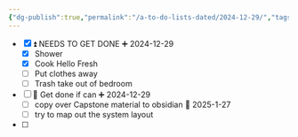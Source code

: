 ```yaml
---
{"dg-publish":true,"permalink":"/a-to-do-lists-dated/2024-12-29/","tags":["todolist"]}
---
```



- [x] ⏫ NEEDS TO GET DONE ➕ 2024-12-29 
	- [x] Shower
	- [x] Cook Hello Fresh 
	- [ ] Put clothes away 
	- [ ] Trash take out of bedroom 
- [ ]  🔼  Get done if can ➕ 2024-12-29 
	- [ ] copy over Capstone material to obsidian 📅 2025-1-27
	- [ ] try to map out the system layout 
- [ ] 
